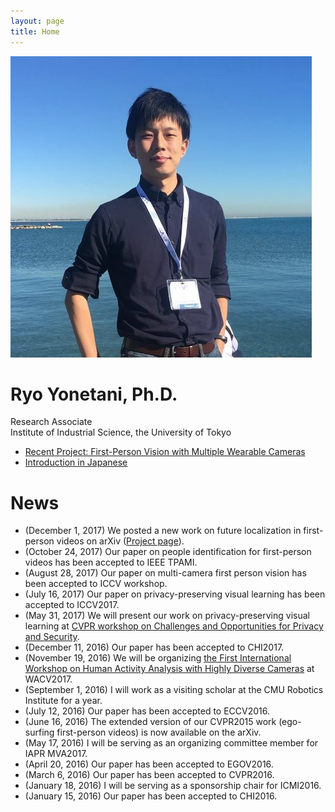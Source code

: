 ```yaml
---
layout: page
title: Home
---
```


<img class="img-circle img-responsive" src="/images/me.png">

# Ryo Yonetani, Ph.D.

Research Associate  
Institute of Industrial Science, the University of Tokyo

- [Recent Project: First-Person Vision with Multiple Wearable Cameras](/2017/11/01/overview.html)
- [Introduction in Japanese](/profile_j/)

# News
- (December 1, 2017) We posted a new work on future localization in first-person videos on arXiv ([Project page](/2017/12/01/ymys-arxiv2017.html)).
- (October 24, 2017) Our paper on people identification for first-person videos has been accepted to IEEE TPAMI.
- (August 28, 2017) Our paper on multi-camera first person vision has been accepted to ICCV workshop.
- (July 16, 2017) Our paper on privacy-preserving visual learning has been accepted to ICCV2017.
- (May 31, 2017) We will present our work on privacy-preserving visual learning at [CVPR workshop on Challenges and Opportunities for Privacy and Security](http://vision.soic.indiana.edu/bright-and-dark-workshop-2017/cvpr2017.html).
- (December 11, 2016) Our paper has been accepted to CHI2017.
- (November 19, 2016) We will be organizing [the First International Workshop on Human Activity Analysis with Highly Diverse Cameras](http://printeps.org/HDC2017/) at WACV2017.
- (September 1, 2016) I will work as a visiting scholar at the CMU Robotics Institute for a year.
- (July 12, 2016) Our paper has been accepted to ECCV2016.
- (June 16, 2016) The extended version of our CVPR2015 work (ego-surfing first-person videos) is now available on the arXiv.
- (May 17, 2016) I will be serving as an organizing committee member for IAPR MVA2017.
- (April 20, 2016) Our paper has been accepted to EGOV2016.
- (March 6, 2016) Our paper has been accepted to CVPR2016.
- (January 18, 2016) I will be serving as a sponsorship chair for ICMI2016.
- (January 15, 2016) Our paper has been accepted to CHI2016.
